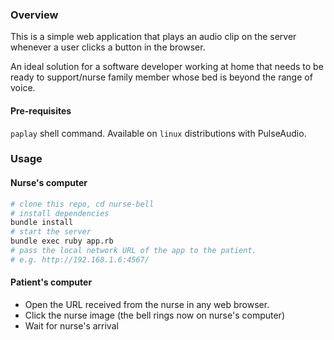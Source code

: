 ### Overview ###

This is a simple web application that plays an audio clip on the server whenever
a user clicks a button in the browser.

An ideal solution for a software developer working at home that needs to be ready
to support/nurse family member whose bed is beyond the range of voice.

#### Pre-requisites

`paplay` shell command. Available on `linux` distributions with PulseAudio.

### Usage ###

#### Nurse's computer

```bash
# clone this repo, cd nurse-bell
# install dependencies
bundle install
# start the server
bundle exec ruby app.rb
# pass the local network URL of the app to the patient.
# e.g. http://192.168.1.6:4567/
```

#### Patient's computer

* Open the URL received from the nurse in any web browser.
* Click the nurse image (the bell rings now on nurse's computer)
* Wait for nurse's arrival
